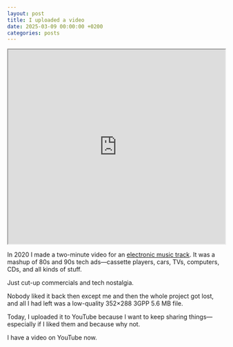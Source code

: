 ```yaml
---
layout: post
title: I uploaded a video
date: 2025-03-09 00:00:00 +0200
categories: posts
---
```


<iframe width="100%" height="450px" src="https://www.youtube.com/embed/YtJqYth4d-8?si=Gt8nuDoeKG4Imz4d" title="YouTube video player" frameborder="1" allow="accelerometer; autoplay; clipboard-write; encrypted-media; gyroscope; picture-in-picture; web-share" referrerpolicy="strict-origin-when-cross-origin" allowfullscreen></iframe>

In 2020 I made a two-minute video for an [electronic music track](https://hizzme.bandcamp.com/track/condition-monitor). It was a mashup of 80s and 90s tech ads—cassette players, cars, TVs, computers, CDs, and all kinds of stuff.

Just cut-up commercials and tech nostalgia.

Nobody liked it back then except me and then the whole project got lost, and all I had left was a low-quality 352×288 3GPP 5.6 MB file.

Today, I uploaded it to YouTube because I want to keep sharing things—especially if I liked them and because why not.

I have a video on YouTube now.
